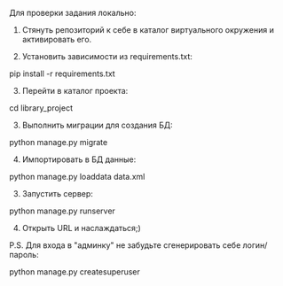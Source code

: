 Для проверки задания локально:

1. Стянуть репозиторий к себе в каталог виртуального окружения и активировать его.


2. Установить зависимости из requirements.txt:

pip install -r requirements.txt


3. Перейти в каталог проекта:

cd library_project


3. Выполнить миграции для создания БД:

python manage.py migrate


4. Импортировать в БД данные:

python manage.py loaddata data.xml


3. Запустить сервер:

python manage.py runserver


4. Открыть URL и наслаждаться;)


P.S. Для входа в "админку" не забудьте сгенерировать себе логин/пароль:

python manage.py createsuperuser